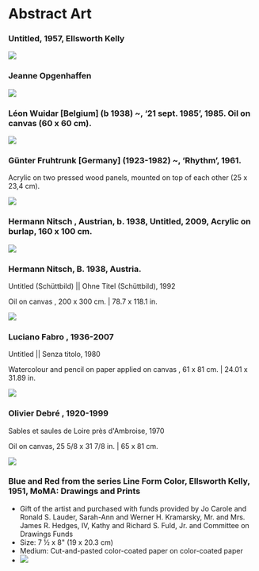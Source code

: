 # Abstract Art

### Untitled, 1957, Ellsworth Kelly
<img src="https://64.media.tumblr.com/73fc2083d1fc5dbbb867426e10608f10/c35cfc9be83390c7-aa/s400x600/0fc40aa527e9958a38ded01be8c7b54a54cfe19e.jpg">

### Jeanne Opgenhaffen 
<img src="https://64.media.tumblr.com/279af8add2b6117a3a59f23054cfd0f8/98950fb1f0a61a4a-fa/s640x960/fc3e5896d216f790288c345450825c75543795eb.jpg">

### Léon Wuidar [Belgium] (b 1938) ~, ‘21 sept. 1985’, 1985. Oil on canvas (60 x 60 cm).
<img src="https://64.media.tumblr.com/6b8e282dbbb31f18eee5481868137bc1/tumblr_pq4b88GsWH1uhkf79o1_1280.jpg">

### Günter Fruhtrunk [Germany] (1923-1982) ~, ‘Rhythm’, 1961.

Acrylic on two pressed wood panels, 
mounted on top of each other (25 x 23,4 cm).

<img src="https://64.media.tumblr.com/30183b40da31d52edd9dc3de67b13f68/64cc65b3087c17c4-8a/s2048x3072/81fb46571252a14930316c4e431142e557301578.jpg">

### Hermann Nitsch , Austrian, b. 1938, Untitled, 2009, Acrylic on burlap, 160 x 100 cm.
<img src="https://64.media.tumblr.com/b36d070bd534fa4a47d5ec98acc3fbc9/e9e8f0a2ee6a2592-e8/s2048x3072/bba21e30e101fa346ac81510de775e420a8afbaa.jpg">

### Hermann Nitsch, B. 1938, Austria.
Untitled (Schüttbild) || Ohne Titel (Schüttbild), 1992  

Oil on canvas    , 200 x 300 cm. | 78.7 x 118.1 in.

<img src="https://64.media.tumblr.com/61ea788ccfe7580638cbc1f7f8cdbc40/380106068bea28f9-28/s2048x3072/6144023464df455f6ce9b671ce721b423e42b75f.jpg">

### Luciano Fabro , 1936-2007 

Untitled || Senza titolo, 1980   

Watercolour and pencil on paper applied on canvas    , 61 x 81 cm. | 24.01 x 31.89 in.

<img src="https://64.media.tumblr.com/091e5ce952dd7f1b1f5c3969788a97f9/80628a306b246e46-5c/s2048x3072/100940ea5383b80aa3b1f84e9a495beb8c19246d.jpg">

### Olivier Debré , 1920-1999

Sables et saules de Loire près d'Ambroise, 1970  

Oil on canvas, 25 5/8 x 31 7/8 in. | 65 x 81 cm.

<img src="https://64.media.tumblr.com/3471aec6c0bd02f9cbe34d75894522da/1c4d9d75ad5b8d1b-50/s2048x3072/06f60d73243ceb204d0763d56468ceb8848ff94f.jpg">










### Blue and Red from the series Line Form Color, Ellsworth Kelly, 1951, MoMA: Drawings and Prints
  - Gift of the artist and purchased with funds provided by Jo Carole and Ronald S. Lauder, Sarah-Ann and Werner H. Kramarsky, Mr. and Mrs. James R. Hedges, IV, Kathy and Richard S. Fuld, Jr. and Committee on Drawings Funds
  - Size: 7 ½ x 8" (19 x 20.3 cm)
  - Medium: Cut-and-pasted color-coated paper on color-coated paper
  - <img src="https://64.media.tumblr.com/b032b975ab7630972ad3fbbd61d4d886/23b8ab0fb469a559-56/s640x960/9fb2d2579011003e0274aafcdc32e50e8a8cc816.jpg">
  
  
